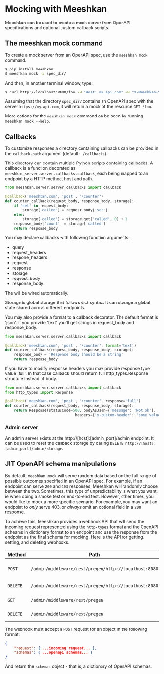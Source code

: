 # Mocking with Meeshkan

Meeshkan can be used to create a mock server from OpenAPI specifications and optional custom callback scripts.

## The meeshkan mock command

To create a mock server from an OpenAPI spec, use the `meeshkan mock` command.

```bash
$ pip install meeshkan
$ meeshkan mock -i spec_dir/
```

And then, in another terminal window, type:

```bash
$ curl http://localhost:8000/foo -H "Host: my.api.com" -H "X-Meeshkan-Scheme: https"
```

Assuming that the directory `spec_dir/` contains an OpenAPI spec with the server `https://my.api.com`, it will return a mock of the resource `GET /foo`.

More options for the `meeshkan mock` command an be seen by running `meeshkan mock --help`.

## Callbacks

To customize responses a directory containing callbacks can be provided in the `callback-path` argument (default: `./callbacks`).

This directory can contain multiple Python scripts containing callbacks. A callback is a function decorated as 
`meeshkan_server.server.callbacks.callback`, each being mapped to an endpoint by a HTTP method, host and path.

```python
from meeshkan.server.server.callbacks import callback

@callback('meeshkan.com', 'post', '/counter')
def counter_callback(request_body, response_body, storage):
    if 'set' in request_body:
        storage['called'] = request_body['set']
    else:
        storage['called'] = storage.get('called', 0) + 1
    response_body['count'] = storage['called']
    return response_body
```

You may declare callbacks with following function arguments:
* query 
* request_headers
* respone_headers
* request
* response
* storage
* request_body
* response_body

The will be wired automatically.    

Storage is global storage that follows dict syntax. It can storage a global state shared across different endpoints.

You may also provide a format to a callback decorator. The default format is 'json'. If you provide 'text' you'll get strings in request_body and response_body.
```python
from meeshkan.server.server.callbacks import callback

@callback('meeshkan.com', 'post', '/counter', format='text')
def counter_callback(request_body, response_body, storage):
    response_body = 'Response body should be a string'
    return response_body
```
If you have to modify response headers you may provide response type value 'full'. In that case callback should return
full http_types.Response structure instead of body.
```python
from meeshkan.server.server.callbacks import callback
from http_types import Response

@callback('meeshkan.com', 'post', '/counter', response='full')
def counter_callback(request_body, response_body, storage):
    return Response(statusCode=500, bodyAsJson={'message': 'Not ok'},
                                headers={'x-custom-header': 'some value'})
```

### Admin server

An admin server exists at the http://[host]:[admin_port]/admin endpoint. It can be used to reset the callback storage by calling `DELETE http://[host]:[admin_port]/admin/storage`.

## JIT OpenAPI schema manipulations

By default, `meeshkan mock` will serve random data based on the full range of possible outcomes specified in an OpenAPI spec. For example, if an endpoint can serve `200` and `403` responses, Meeshkan will randomly choose between the two.  Sometimes, this type of unpredictability is what you want, ie when doing a smoke test or end-to-end test.  However, other times, you would like to mock a more specific scenario.  For example, you may want an endpoint to _only_ serve 403, or _always_ omit an optional field in a `200` response.

To achieve this, Meeshkan provides a webhook API that will send the incoming request represented using the `http-types` format and the OpenAPI scheams in dictionary format to an endpoint and use the response from the endpoint as the final schema for mocking.  Here is the API for getting, setting, and deleting webhooks.

| Method | Path | Description |
| ------ | ---- | ----------- |
| `POST` | `/admin/middleware/rest/pregen/http://localhost:8080` | Notify the server to use the webhook http://localhost:8080. |
| `DELETE` | `/admin/middleware/rest/pregen/http://localhost:8080` | Delete the webhook http://localhost:8080. |
| `GET` | `/admin/middleware/rest/pregen` | Get all webhooks that have been registered. |
| `DELETE` | `/admin/middleware/rest/pregen` | Delete all registered webhooks. |

The webhook must accept a `POST` request for an object in the following format:

```json
{
    "request": { ...incoming request... },
    "schemas": { ...openapi schemas... }
}
```

And return the `schemas` object - that is, a dictionary of OpenAPI schemas.

